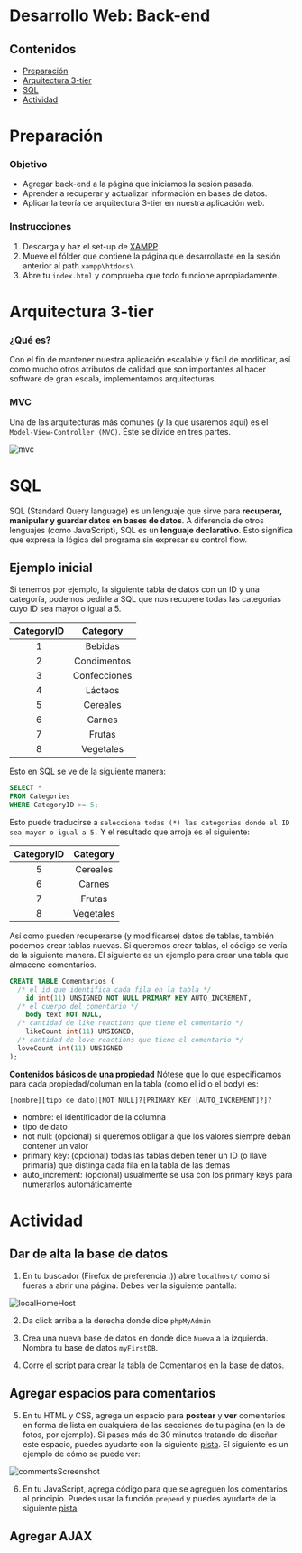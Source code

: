 # Desarrollo Web: Back-end

## Contenidos 
- [Preparación](#prep)
- [Arquitectura 3-tier](#layers)
- [SQL](#sql) 
- [Actividad](#act)

<a name="prep"/></a>
# Preparación

### Objetivo
- Agregar back-end a la página que iniciamos la sesión pasada.
- Aprender a recuperar y actualizar información en bases de datos.
- Aplicar la teoría de arquitectura 3-tier en nuestra aplicación web.

### Instrucciones
1. Descarga y haz el set-up de [XAMPP](https://www.apachefriends.org/index.html).
2. Mueve el fólder que contiene la página que desarrollaste en la sesión anterior al path `xampp\htdocs\`.
3. Abre tu `index.html` y comprueba que todo funcione apropiadamente.

<a name="layers"/></a>
# Arquitectura 3-tier

### ¿Qué es? 

Con el fin de mantener nuestra aplicación escalable y fácil de modificar, así como mucho otros atributos de calidad que son importantes al hacer software de gran escala, implementamos arquitecturas.

### MVC
Una de las arquitecturas más comunes (y la que usaremos aquí) es el `Model-View-Controller (MVC)`. Éste se divide en tres partes.

![mvc](https://github.com/katiearriagam/tech-course/blob/master/images/mvc.png)


<a name="sql"/></a>
# SQL

SQL (Standard Query language) es un lenguaje que sirve para **recuperar, manipular y guardar datos en bases de datos**. A diferencia de otros lenguajes (como JavaScript), SQL es un **lenguaje declarativo**. Esto significa que expresa la lógica del programa sin expresar su control flow.

## Ejemplo inicial

Si tenemos por ejemplo, la siguiente tabla de datos con un ID y una categoría, podemos pedirle a SQL que nos recupere todas las categorias cuyo ID sea mayor o igual a 5.

| CategoryID    | Category      |
|:-------------:|:-------------:|
| 1             | Bebidas       |
| 2             | Condimentos   |
| 3             | Confecciones  |
| 4             | Lácteos       |
| 5             | Cereales      |
| 6             | Carnes        |
| 7             | Frutas        |
| 8             | Vegetales     |

Esto en SQL se ve de la siguiente manera:

```sql
SELECT * 
FROM Categories
WHERE CategoryID >= 5;
```

Esto puede traducirse a `selecciona todas (*) las categorias donde el ID sea mayor o igual a 5.`  Y el resultado que arroja es el siguiente:

| CategoryID    | Category      |
|:-------------:|:-------------:|
| 5             | Cereales      |
| 6             | Carnes        |
| 7             | Frutas        |
| 8             | Vegetales     |

Así como pueden recuperarse (y modificarse) datos de tablas, también podemos crear tablas nuevas. Si queremos crear tablas, el código se vería de la siguiente manera. El siguiente es un ejemplo para crear una tabla que almacene comentarios.

```sql
CREATE TABLE Comentarios (
  /* el id que identifica cada fila en la tabla */
	id int(11) UNSIGNED NOT NULL PRIMARY KEY AUTO_INCREMENT,
  /* el cuerpo del comentario */
	body text NOT NULL,
  /* cantidad de like reactions que tiene el comentario */
	likeCount int(11) UNSIGNED,
  /* cantidad de love reactions que tiene el comentario */
  loveCount int(11) UNSIGNED
);
```
**Contenidos básicos de una propiedad**
Nótese que lo que especificamos para cada propiedad/columan en la tabla (como el id o el body) es:

``[nombre][tipo de dato][NOT NULL]?[PRIMARY KEY [AUTO_INCREMENT]?]?``

- nombre: el identificador de la columna 
- tipo de dato
- not null: (opcional) si queremos obligar a que los valores siempre deban contener un valor
- primary key: (opcional) todas las tablas deben tener un ID (o llave primaria) que distinga cada fila en la tabla de las demás
- auto_increment: (opcional) usualmente se usa con los primary keys para numerarlos automáticamente

# Actividad

## Dar de alta la base de datos

1. En tu buscador (Firefox de preferencia :)) abre `localhost/` como si fueras a abrir una página. Debes ver la siguiente pantalla:

![localHomeHost](https://github.com/katiearriagam/tech-course/blob/master/images/localhostHome.PNG)

2. Da click arriba a la derecha donde dice `phpMyAdmin`

3. Crea una nueva base de datos en donde dice `Nueva` a la izquierda. Nombra tu base de datos `myFirstDB`.

4. Corre el script para crear la tabla de Comentarios en la base de datos.

## Agregar espacios para comentarios

5. En tu HTML y CSS, agrega un espacio para **postear** y **ver** comentarios en forma de lista en cualquiera de las secciones de tu página (en la de fotos, por ejemplo). Si pasas más de 30 minutos tratando de diseñar este espacio, puedes ayudarte con la siguiente [pista](https://github.com/katiearriagam/tech-course/blob/master/06-WebBackEnd/hint01.html). El siguiente es un ejemplo de cómo se puede ver:

![commentsScreenshot](https://github.com/katiearriagam/tech-course/blob/master/images/commentsScreenshot.PNG)


6. En tu JavaScript, agrega código para que se agreguen los comentarios al principio. Puedes usar la función `prepend` y puedes ayudarte de la siguiente [pista](https://github.com/katiearriagam/tech-course/blob/master/06-WebBackEnd/hint02.html).

## Agregar AJAX 
